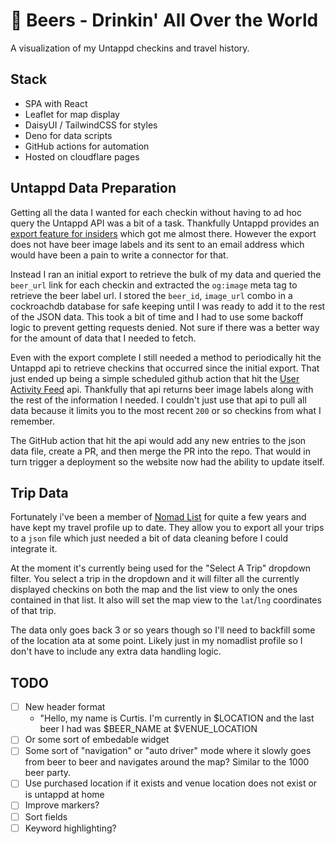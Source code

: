 # 🍺 Beers - Drinkin' All Over the World

A visualization of my Untappd checkins and travel history.

## Stack

- SPA with React
- Leaflet for map display
- DaisyUI / TailwindCSS for styles
- Deno for data scripts
- GitHub actions for automation
- Hosted on cloudflare pages

## Untappd Data Preparation

Getting all the data I wanted for each checkin without having to ad hoc query the Untappd API was a bit of a task. Thankfully Untappd provides an [export feature for insiders](https://help.untappd.com/hc/en-us/articles/360034506171-Where-can-I-find-the-Exportable-Data-feature-) which got me almost there. However the export does not have beer image labels and its sent to an email address which would have been a pain to write a connector for that.

Instead I ran an initial export to retrieve the bulk of my data and queried the `beer_url` link for each checkin and extracted the `og:image` meta tag to retrieve the beer label url. I stored the `beer_id`, `image_url` combo in a cockroachdb database for safe keeping until I was ready to add it to the rest of the JSON data. This took a bit of time and I had to use some backoff logic to prevent getting requests denied. Not sure if there was a better way for the amount of data that I needed to fetch.

Even with the export complete I still needed a method to periodically hit the Untappd api to retrieve checkins that occurred since the initial export. That just ended up being a simple scheduled github action that hit the [User Activity Feed](https://untappd.com/api/docs#useractivityfeed) api. Thankfully that api returns beer image labels along with the rest of the information I needed. I couldn't just use that api to pull all data because it limits you to the most recent `200` or so checkins from what I remember.

The GitHub action that hit the api would add any new entries to the json data file, create a PR, and then merge the PR into the repo. That would in turn trigger a deployment so the website now had the ability to update itself.

## Trip Data

Fortunately i've been a member of [Nomad List](https://nomadlist.com/) for quite a few years and have kept my travel profile up to date. They allow you to export all your trips to a `json` file which just needed a bit of data cleaning before I could integrate it.

At the moment it's currently being used for the "Select A Trip" dropdown filter. You select a trip in the dropdown and it will filter all the currently displayed checkins on both the map and the list view to only the ones contained in that list. It also will set the map view to the `lat`/`lng` coordinates of that trip.

The data only goes back 3 or so years though so I'll need to backfill some of the location ata at some point. Likely just in my nomadlist profile so I don't have to include any extra data handling logic.

## TODO

- [ ] New header format
  - "Hello, my name is Curtis. I'm currently in $LOCATION and the last beer I had was $BEER_NAME at $VENUE_LOCATION
- [ ] Or some sort of embedable widget
- [ ] Some sort of "navigation" or "auto driver" mode where it slowly goes from beer to beer and navigates around the map? Similar to the 1000 beer party.
- [ ] Use purchased location if it exists and venue location does not exist or is untappd at home
- [ ] Improve markers?
- [ ] Sort fields
- [ ] Keyword highlighting?
